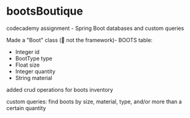 # bootsBoutique
codecademy assignment - Spring Boot databases and custom queries 


Made a "Boot" class (👢 not the framework)- BOOTS table:
- Integer id
- BootType type
- Float size
- Integer quantity
- String material

added crud operations for boots inventory

custom queries: find boots by size, material, type, and/or more than a certain quantity 
